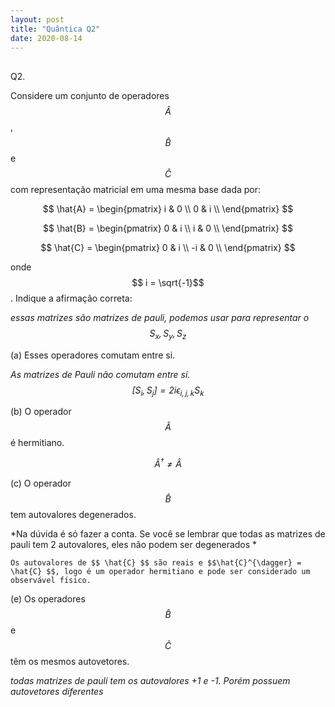 ```yaml
---
layout: post
title: "Quântica Q2"
date: 2020-08-14
---
```

##
Q2.

Considere um conjunto de operadores $$ \hat{A} $$, $$ \hat{B} $$ e $$ \hat{C} $$ com representação matricial em uma mesma base dada por:

$$ \hat{A} = 
    \begin{pmatrix}
    i & 0  \\
    0 & i  \\
    \end{pmatrix}
$$

$$ \hat{B} = 
    \begin{pmatrix}
    0 & i  \\
    i & 0  \\
    \end{pmatrix}
$$

$$ \hat{C} = 
    \begin{pmatrix}
    0 & i  \\
    -i & 0  \\
    \end{pmatrix}
$$

onde $$ i = \sqrt{-1}$$. Indique a afirmação correta:

*essas matrizes são matrizes de pauli, podemos usar para representar o $$S_{x},S_{y},S_{z}$$*

(a) Esses operadores comutam entre si.

*As matrizes de Pauli não comutam entre sí. $$ [S_i, S_j] = 2i\epsilon_{i,j,k} S_k $$*

(b) O operador $$\hat{A}$$ é  hermitiano.

*$$\hat{A}^{\dagger} \neq \hat{A} $$*

(c) O operador $$\hat{B}$$ tem autovalores degenerados.

*Na dúvida é só fazer a conta. Se você se lembrar que todas as matrizes de pauli tem 2 autovalores, eles não podem ser degenerados *

```(d) O operador $$\hat{C}$$ pode representar um observável físico.
Os autovalores de $$ \hat{C} $$ são reais e $$\hat{C}^{\dagger} = \hat{C} $$, logo é um operador hermitiano e pode ser considerado um observável físico.

```
(e) Os operadores $$\hat{B}$$ e $$\hat{C}$$ têm os mesmos autovetores.

*todas matrizes de pauli tem os autovalores +1 e -1. Porém possuem autovetores diferentes*
